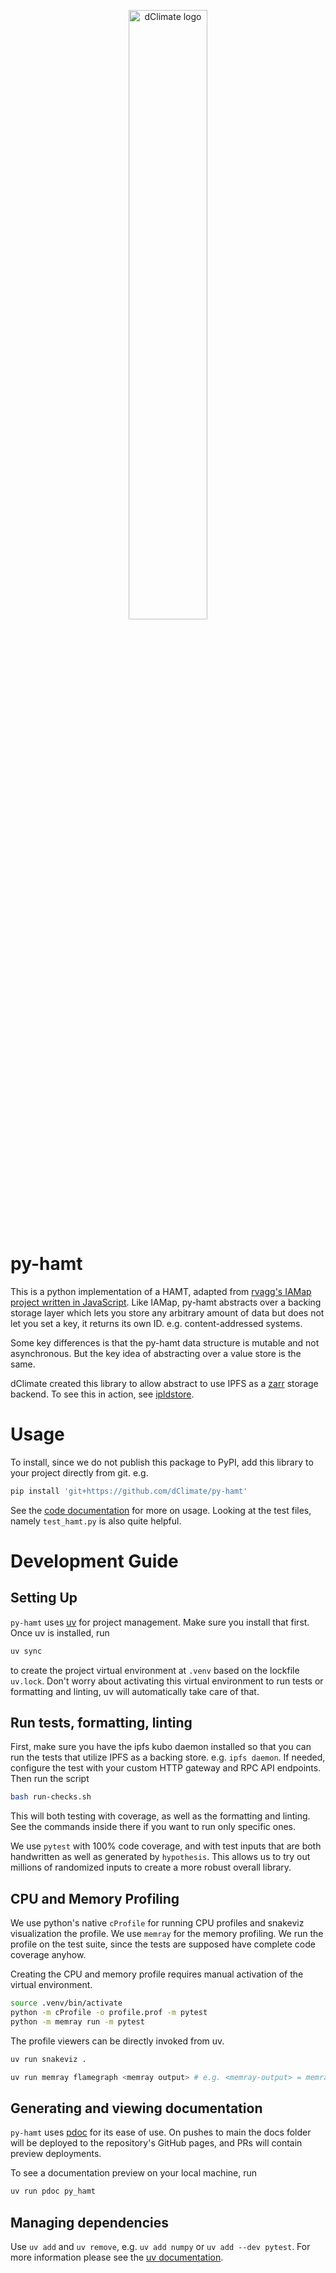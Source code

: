 <p align="center">
<a href="https://dclimate.net/" target="_blank" rel="noopener noreferrer">
<img width="50%" src="https://user-images.githubusercontent.com/41392423/173133333-79ef15d0-6671-4be3-ac97-457344e9e958.svg" alt="dClimate logo">
</a>
</p>

# py-hamt
This is a python implementation of a HAMT, adapted from [rvagg's IAMap project written in JavaScript](https://github.com/rvagg/iamap).
Like IAMap, py-hamt abstracts over a backing storage layer which lets you store any arbitrary amount of data but does not let you set a key, it returns its own ID. e.g. content-addressed systems.

Some key differences is that the py-hamt data structure is mutable and not asynchronous. But the key idea of abstracting over a value store is the same.

dClimate created this library to allow abstract to use IPFS as a [zarr](https://zarr.dev/) storage backend. To see this in action, see [ipldstore](https://github.com/dClimate/ipldstore).


# Usage
To install, since we do not publish this package to PyPI, add this library to your project directly from git. e.g.
```sh
pip install 'git+https://github.com/dClimate/py-hamt'
```
See the [code documentation](https://dclimate.github.io/py-hamt/py_hamt.html) for more on usage. Looking at the test files, namely `test_hamt.py` is also quite helpful.

# Development Guide
## Setting Up
`py-hamt` uses [uv](https://docs.astral.sh/uv/) for project management. Make sure you install that first.
Once uv is installed, run
```sh
uv sync
```
to create the project virtual environment at `.venv` based on the lockfile `uv.lock`. Don't worry about activating this virtual environment to run tests or formatting and linting, uv will automatically take care of that.

## Run tests, formatting, linting
First, make sure you have the ipfs kubo daemon installed so that you can run the tests that utilize IPFS as a backing store. e.g. `ipfs daemon`. If needed, configure the test with your custom HTTP gateway and RPC API endpoints. Then run the script
```sh
bash run-checks.sh
```
This will both testing with coverage, as well as the formatting and linting. See the commands inside there if you want to run only specific ones.

We use `pytest` with 100% code coverage, and with test inputs that are both handwritten as well as generated by `hypothesis`. This allows us to try out millions of randomized inputs to create a more robust overall library.

## CPU and Memory Profiling
We use python's native `cProfile` for running CPU profiles and snakeviz visualization the profile. We use `memray` for the memory profiling. We run the profile on the test suite, since the tests are supposed have complete code coverage anyhow.

Creating the CPU and memory profile requires manual activation of the virtual environment.
```sh
source .venv/bin/activate
python -m cProfile -o profile.prof -m pytest
python -m memray run -m pytest
```
The profile viewers can be directly invoked from uv.
```sh
uv run snakeviz .
```
```sh
uv run memray flamegraph <memray output> # e.g. <memray-output> = memray-pytest.12398.bin
```

## Generating and viewing documentation
`py-hamt` uses [pdoc](https://pdoc.dev/) for its ease of use. On pushes to main the docs folder will be deployed to the repository's GitHub pages, and PRs will contain preview deployments.

To see a documentation preview on your local machine, run
```sh
uv run pdoc py_hamt
```

## Managing dependencies
Use `uv add` and `uv remove`, e.g. `uv add numpy` or `uv add --dev pytest`. For more information please see the [uv documentation](https://docs.astral.sh/uv/guides/projects/).
